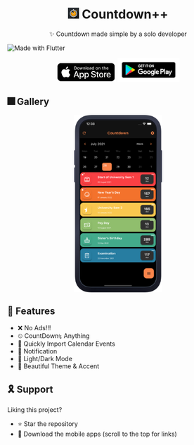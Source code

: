
<h1 align="center"> <img height='25' alt='icon' src='readme-images/icon/icon_main.png'/>  Countdown++</h1><p align="center"> ✨ Countdown made simple by a solo developer</p>

![Made with Flutter](https://img.shields.io/badge/Made%20With-Flutter-blue?style=flat)

<p align="center">
<a href='https://apps.apple.com/us/app/owadio/id1545809203'><img height="45" alt='Get it on app store' src='./readme-images/badges/app_store.png'/></a>
<a href='https://play.google.com/store/apps/details?id=com.ajay.owadio'><img height="55" alt='Get it on Google Play' src='./readme-images/badges/google_play.png'/></a>
</p>

## 🎆 Gallery

<p align="center">
<img align="center" src="readme-images/gallery/mockup.webp" alt="drawing" width="200"/>
<br />
</p>

## 🚀 Features

<!-- <summary>
<b>For All</b>
</summary> -->

- ❌ No Ads!!!
- ⏲ CountDown↯ Anything
- 📆 Quickly Import Calendar Events<br />
- 🔔 Notification<br />
- 🎯 Light/Dark Mode<br />
- 🎨 Beautiful Theme & Accent<br />


## 🎗 Support
Liking this project?

- ⭐️ Star the repository
- 📲 Download the mobile apps (scroll to the top for links)
